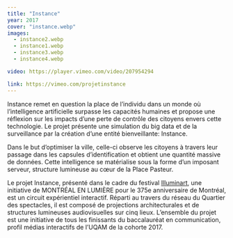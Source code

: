 ```yaml
---
title: "Instance"
year: 2017
cover: "instance.webp"
images:
  - instance2.webp
  - instance1.webp
  - instance3.webp
  - instance4.webp

video: https://player.vimeo.com/video/207954294

link: https://vimeo.com/projetinstance
---
```


Instance remet en question la place de l’individu dans un monde où l’intelligence artificielle surpasse les capacités humaines et propose une réflexion sur les impacts d’une perte de contrôle des citoyens envers cette technologie. Le projet présente une simulation du big data et de la surveillance par la création d’une entité bienveillante: Instance.

Dans le but d’optimiser la ville, celle-ci observe les citoyens à travers leur passage dans les capsules d’identification et obtient une quantité massive de données. Cette intelligence se matérialise sous la forme d’un imposant serveur, structure lumineuse au cœur de la Place Pasteur.

Le projet Instance, présenté dans le cadre du festival [Illuminart](http://experienceilluminart.com/), une initiative de MONTRÉAL EN LUMIÈRE pour le 375e anniversaire de Montréal, est un circuit expérientiel interactif. Réparti au travers du réseau du Quartier des spectacles, il est composé de projections architecturales et de structures lumineuses audiovisuelles sur cinq lieux. L’ensemble du projet est une initiative de tous les finissants du baccalauréat en communication, profil médias interactifs de l’UQAM de la cohorte 2017.

